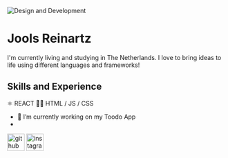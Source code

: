 ![Design and Development](https://repository-images.githubusercontent.com/588181932/e36ec678-7984-4cdd-8e4c-a3932772ff8e)

# Jools Reinartz
I'm currently living and studying in The Netherlands. I love to bring ideas to life using different languages and frameworks!



## Skills and Experience
⚛️ REACT
🧑‍💻 HTML / JS / CSS

- 🔭 I’m currently working on my Toodo App
- 
[<img src='https://cdn.jsdelivr.net/npm/simple-icons@3.0.1/icons/github.svg' alt='github' height='40'>](https://github.com/Jacks777)  [<img src='https://cdn.jsdelivr.net/npm/simple-icons@3.0.1/icons/instagram.svg' alt='instagram' height='40'>](https://www.instagram.com/j.l.reinartz/)  

